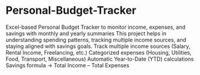 # Personal-Budget-Tracker
Excel-based Personal Budget Tracker to monitor income, expenses, and savings with monthly and yearly summaries
This project helps in understanding spending patterns, tracking multiple income sources, and staying aligned with savings goals.
Track multiple income sources (Salary, Rental Income, Freelancing, etc.)
Categorized expenses (Housing, Utilities, Food, Transport, Miscellaneous)
Automatic Year-to-Date (YTD) calculations
Savings formula → Total Income – Total Expenses
